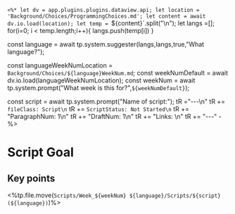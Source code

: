 
`<%*
let dv = app.plugins.plugins.dataview.api;
let location = 'Background/Choices/ProgrammingChoices.md';
let content = await dv.io.load(location);
let temp = `${content}`.split("\n");
let langs =[];
for(i=0; i < temp.length;i++){
	langs.push(temp[i])
}

const language = await tp.system.suggester(langs,langs,true,"What language?");

const languageWeekNumLocation = `Background/Choices/${language}WeekNum.md`;
const weekNumDefault = await dv.io.load(languageWeekNumLocation);
const weekNum = await tp.system.prompt("What week is this for?",`${weekNumDefault}`);

const script = await tp.system.prompt("Name of script:");
tR ="---\n"
tR += `fileClass: Script\n`
tR += `ScriptStatus: Not Started\n`
tR += "ParagraphNum: 1\n"
tR += "DraftNum: 1\n"
tR += "Links: \n"
tR += "---"
-%>

# Script Goal

## Key points


<%tp.file.move(`Scripts/Week_${weekNum} ${language}/Scripts/${script}(${language})`)%>
